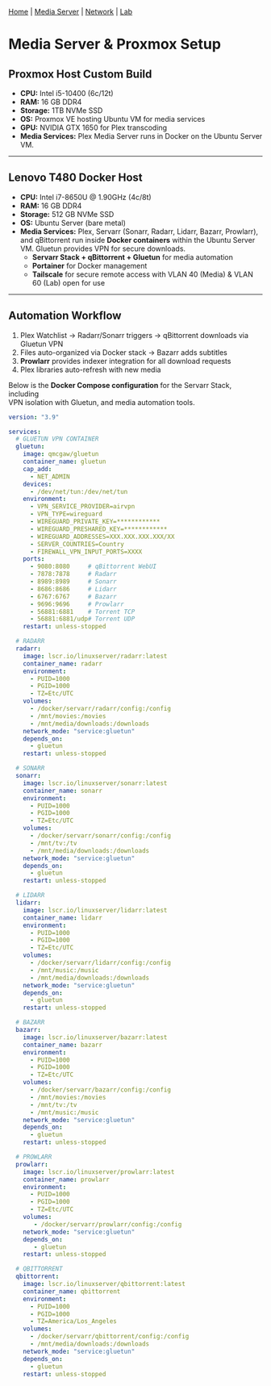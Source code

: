 [Home](index.md) | [Media Server](media-server.md) | [Network](network.md) | [Lab](lab.md)

# Media Server & Proxmox Setup

## Proxmox Host Custom Build
- **CPU:** Intel i5-10400 (6c/12t)
- **RAM:** 16 GB DDR4
- **Storage:** 1TB NVMe SSD
- **OS:** Proxmox VE hosting Ubuntu VM for media services
- **GPU:** NVIDIA GTX 1650 for Plex transcoding
- **Media Services:** Plex Media Server runs in Docker on the Ubuntu Server VM.

---

## Lenovo T480 Docker Host
- **CPU:** Intel i7-8650U @ 1.90GHz (4c/8t)
- **RAM:** 16 GB DDR4
- **Storage:** 512 GB NVMe SSD
- **OS:** Ubuntu Server (bare metal)
- **Media Services:** Plex, Servarr (Sonarr, Radarr, Lidarr, Bazarr, Prowlarr), and qBittorrent run inside **Docker containers** within the Ubuntu Server VM. Gluetun provides VPN for secure downloads.
  - **Servarr Stack + qBittorrent + Gluetun** for media automation  
  - **Portainer** for Docker management  
  - **Tailscale** for secure remote access with VLAN 40 (Media) & VLAN 60 (Lab) open for use  

---

## Automation Workflow
1. Plex Watchlist → Radarr/Sonarr triggers → qBittorrent downloads via Gluetun VPN  
2. Files auto-organized via Docker stack → Bazarr adds subtitles  
3. **Prowlarr** provides indexer integration for all download requests  
4. Plex libraries auto-refresh with new media  



Below is the **Docker Compose configuration** for the Servarr Stack, including  
VPN isolation with Gluetun, and media automation tools.

```yaml
version: "3.9"

services:
  # GLUETUN VPN CONTAINER
  gluetun:
    image: qmcgaw/gluetun
    container_name: gluetun
    cap_add:
      - NET_ADMIN
    devices:
      - /dev/net/tun:/dev/net/tun
    environment:
      - VPN_SERVICE_PROVIDER=airvpn
      - VPN_TYPE=wireguard
      - WIREGUARD_PRIVATE_KEY=************
      - WIREGUARD_PRESHARED_KEY=************
      - WIREGUARD_ADDRESSES=XXX.XXX.XXX.XXX/XX
      - SERVER_COUNTRIES=Country
      - FIREWALL_VPN_INPUT_PORTS=XXXX
    ports:
      - 9080:8080     # qBittorrent WebUI
      - 7878:7878     # Radarr
      - 8989:8989     # Sonarr
      - 8686:8686     # Lidarr
      - 6767:6767     # Bazarr
      - 9696:9696     # Prowlarr
      - 56881:6881    # Torrent TCP
      - 56881:6881/udp# Torrent UDP
    restart: unless-stopped

  # RADARR
  radarr:
    image: lscr.io/linuxserver/radarr:latest
    container_name: radarr
    environment:
      - PUID=1000
      - PGID=1000
      - TZ=Etc/UTC
    volumes:
      - /docker/servarr/radarr/config:/config
      - /mnt/movies:/movies
      - /mnt/media/downloads:/downloads
    network_mode: "service:gluetun"
    depends_on:
      - gluetun
    restart: unless-stopped

  # SONARR
  sonarr:
    image: lscr.io/linuxserver/sonarr:latest
    container_name: sonarr
    environment:
      - PUID=1000
      - PGID=1000
      - TZ=Etc/UTC
    volumes:
      - /docker/servarr/sonarr/config:/config
      - /mnt/tv:/tv
      - /mnt/media/downloads:/downloads
    network_mode: "service:gluetun"
    depends_on:
      - gluetun
    restart: unless-stopped

  # LIDARR
  lidarr:
    image: lscr.io/linuxserver/lidarr:latest
    container_name: lidarr
    environment:
      - PUID=1000
      - PGID=1000
      - TZ=Etc/UTC
    volumes:
      - /docker/servarr/lidarr/config:/config
      - /mnt/music:/music
      - /mnt/media/downloads:/downloads
    network_mode: "service:gluetun"
    depends_on:
      - gluetun
    restart: unless-stopped

  # BAZARR
  bazarr:
    image: lscr.io/linuxserver/bazarr:latest
    container_name: bazarr
    environment:
      - PUID=1000
      - PGID=1000
      - TZ=Etc/UTC
    volumes:
      - /docker/servarr/bazarr/config:/config
      - /mnt/movies:/movies
      - /mnt/tv:/tv
      - /mnt/music:/music
    network_mode: "service:gluetun"
    depends_on:
      - gluetun
    restart: unless-stopped

  # PROWLARR
  prowlarr:
    image: lscr.io/linuxserver/prowlarr:latest
    container_name: prowlarr
    environment:
      - PUID=1000
      - PGID=1000
      - TZ=Etc/UTC
    volumes:
       - /docker/servarr/prowlarr/config:/config
    network_mode: "service:gluetun"
    depends_on:
       - gluetun
    restart: unless-stopped

  # QBITTORRENT
  qbittorrent:
    image: lscr.io/linuxserver/qbittorrent:latest
    container_name: qbittorrent
    environment:
      - PUID=1000
      - PGID=1000
      - TZ=America/Los_Angeles
    volumes:
      - /docker/servarr/qbittorrent/config:/config
      - /mnt/media/downloads:/downloads
    network_mode: "service:gluetun"
    depends_on:
      - gluetun
    restart: unless-stopped
```
